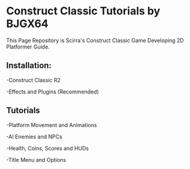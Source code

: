 # Construct Classic Tutorials by BJGX64

This Page Repository is Scirra's Construct Classic Game Developing 2D Platformer Guide.


## Installation:

-Construct Classic R2

-Effects and Plugins (Recommended)


## Tutorials

-Platform Movement and Animations

-AI Enemies and NPCs

-Health, Coins, Scores and HUDs

-Title Menu and Options



